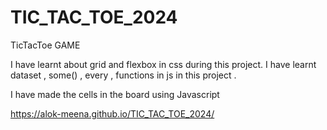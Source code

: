 # TIC_TAC_TOE_2024

TicTacToe GAME

I have learnt about grid and flexbox in css during this project.
I have learnt dataset , some() , every , functions in js in this project .

I have made the cells in the board using Javascript

 https://alok-meena.github.io/TIC_TAC_TOE_2024/
